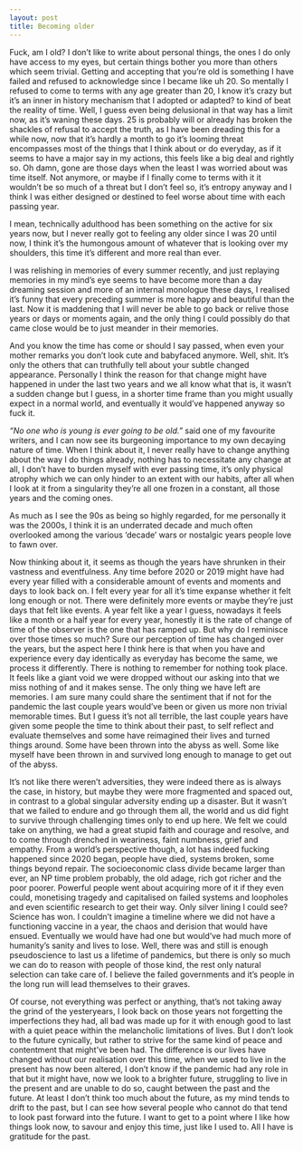 ```yaml
---
layout: post
title: Becoming older
---
```

Fuck, am I old? I don’t like to write about personal things, the ones I do only have access to my eyes, but certain things bother you more than others which seem trivial. Getting and accepting that you’re old is something I have failed and refused to acknowledge since I became like uh 20. So mentally I refused to come to terms with any age greater than 20, I know it’s crazy but it’s an inner in history mechanism that I adopted or adapted? to kind of beat the reality of time. Well, I guess even being delusional in that way has a limit now, as it’s waning these days. 25 is probably will or already has broken the shackles of refusal to accept the truth, as I have been dreading this for a while now, now that it’s hardly a month to go it’s looming threat encompasses most of the things that I think about or do everyday, as if it seems to have a major say in my actions, this feels like a big deal and rightly so. Oh damn, gone are those days when the least I was worried about was time itself. Not anymore, or maybe if I finally come to terms with it it wouldn’t be so much of a threat but I don’t feel so, it’s entropy anyway and I think I was either designed or destined to feel worse about time with each passing year. 

 I mean, technically adulthood has been something on the active for six years now, but I never really got to feeling any older since I was 20 until now, I think it’s the humongous amount of whatever that is looking over my shoulders, this time it’s different and more real than ever.

I was relishing in memories of every summer recently, and just replaying memories in my mind’s eye seems to have become more than a day dreaming session and more of an internal monologue these days, I realised it’s funny that every preceding summer is more happy and beautiful than the last. Now it is maddening that I will never be able to go back or relive those years or days or moments again, and the only thing I could possibly do that came close would be to just meander in their memories.   

And you know the time has come or should I say passed, when even your mother remarks you don’t look cute and babyfaced anymore. Well, shit. It’s only the others that can truthfully tell about your subtle changed appearance. Personally I think the reason for that change might have happened in under the last two years and we all know what that is, it wasn’t a sudden change but I guess, in a shorter time frame than you might usually expect in a normal world, and eventually it would’ve happened anyway so fuck it.

*“No one who is young is ever going to be old.”* said one of my favourite writers, and I can now see its burgeoning importance to my own decaying nature of time. When I think about it, I never really have to change anything about the way I do things already, nothing has to necessitate any change at all, I don’t have to burden myself with ever passing time, it’s only physical atrophy which we can only hinder to an extent with our habits, after all when I look at it from a singularity they’re all one frozen in a constant, all those years and the coming ones.

As much as I see the 90s as being so highly regarded, for me personally it was the 2000s, I think it is an underrated decade and much often overlooked among the various ‘decade’ wars or nostalgic years people love to fawn over.

Now thinking about it, it seems as though the years have shrunken in their vastness and eventfulness. Any time before 2020 or 2019 might have had every year filled with a considerable amount of events and moments and days to look back on. I felt every year for all it’s time expanse whether it felt long enough or not. There were definitely more events or maybe they’re just days that felt like events. A year felt like a year I guess, nowadays it feels like a month or a half year for every year, honestly it is the rate of change of time of the observer is the one that has ramped up. But why do I reminisce over those times so much? Sure our perception of time has changed over the years, but the aspect here I think here is that when you have and experience every day identically as everyday has become the same, we process it differently. There is nothing to remember for nothing took place. It feels like a giant void we were dropped without our asking into that we miss nothing of and it makes sense. The only thing we have left are memories. I am sure many could share the sentiment that if not for the pandemic the last couple years would’ve been or given us more non trivial memorable times. But I guess it’s not all terrible, the last couple years have given some people the time to think about their past, to self reflect and evaluate themselves and some have reimagined their lives and turned things around. Some have been thrown into the abyss as well. Some like myself have been thrown in and survived long enough to manage to get out of the abyss.

It’s not like there weren’t adversities, they were indeed there as is always the case, in history, but maybe they were more fragmented and spaced out, in contrast to a global singular adversity ending up a disaster. But it wasn’t that we failed to endure and go through them all, the world and us did fight to survive through challenging times only to end up here. We felt we could take on anything, we had a great stupid faith and courage and resolve, and to come through drenched in weariness, faint numbness, grief and empathy. From a world’s perspective though, a lot has indeed fucking happened since 2020 began, people have died, systems broken, some things beyond repair. The socioeconomic class divide became larger than ever, an NP time problem probably, the old adage, rich got richer and the poor poorer. Powerful people went about acquiring more of it if they even could, monetising tragedy and capitalised on failed systems and loopholes and even scientific research to get their way. Only silver lining I could see? Science has won. I couldn’t imagine a timeline where we did not have a functioning vaccine in a year, the chaos and derision that would have ensued. Eventually we would have had one but would’ve had much more of humanity’s sanity and lives to lose. Well, there was and still is enough pseudoscience to last us a lifetime of pandemics, but there is only so much we can do to reason with people of those kind, the rest only natural selection can take care of. I believe the failed governments and it’s people in the long run will lead themselves to their graves.

Of course, not everything was perfect or anything, that’s not taking away the grind of the yesteryears, I look back on those years not forgetting the imperfections they had, all bad was made up for it with enough good to last with a quiet peace within the melancholic limitations of lives. But I don’t look to the future cynically, but rather to strive for the same kind of peace and contentment that might’ve been had. The difference is our lives have changed without our realisation over this time, when we used to live in the present has now been altered, I don’t know if the pandemic had any role in that but it might have, now we look to a brighter future, struggling to live in the present and are unable to do so, caught between the past and the future. At least I don’t think too much about the future, as my mind tends to drift to the past, but I can see how several people who cannot do that tend to look past forward into the future. I want to get to a point where I like how things look now, to savour and enjoy this time, just like I used to. All I have is gratitude for the past.
